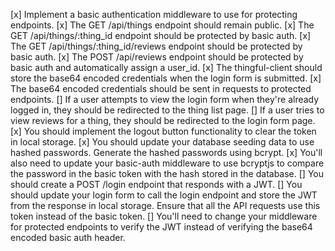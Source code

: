 [x] Implement a basic authentication middleware to use for protecting endpoints.
[x] The GET /api/things endpoint should remain public.
[x] The GET /api/things/:thing_id endpoint should be protected by basic auth.
[x] The GET /api/things/:thing_id/reviews endpoint should be protected by basic auth.
[x] The POST /api/reviews endpoint should be protected by basic auth and automatically assign a user_id.
[x] The thingful-client should store the base64 encoded credentials when the login form is submitted.
[x] The base64 encoded credentials should be sent in requests to protected endpoints.
[] If a user attempts to view the login form when they're already logged in, they should be redirected to the thing list page.
[] If a user tries to view reviews for a thing, they should be redirected to the login form page.
[x] You should implement the logout button functionality to clear the token in local storage.
[x] You should update your database seeding data to use hashed passwords. Generate the hashed passwords using bcrypt.
[x] You'll also need to update your basic-auth middleware to use bcryptjs to compare the password in the basic token with the hash stored in the database.
[] You should create a POST /login endpoint that responds with a JWT.
[] You should update your login form to call the login endpoint and store the JWT from the response in local storage. Ensure that all the API requests use this token instead of the basic token.
[] You'll need to change your middleware for protected endpoints to verify the JWT instead of verifying the base64 encoded basic auth header.